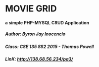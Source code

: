 # MOVIE GRID
#### a simple PHP-MYSQL CRUD Application
##### Author: Byron Jay Inocencio
##### Class: CSE 135 SS2 2015 -  Thomas Powell
##### LinK: http://138.68.56.234/pa3/
